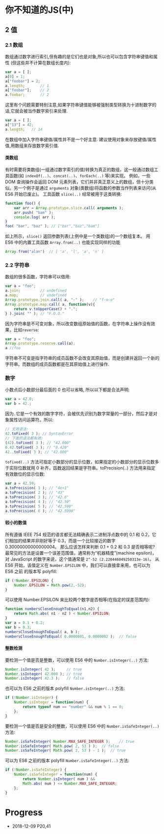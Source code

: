 # 你不知道的JS(中)

## 2 值
### 2.1 数组

数组通过数字进行索引,但有趣的是它们也是对象,所以也可以包含字符串键值和属性 (但这些并不计算在数组长度内):
```javascript
var a = [ ];
a[0] = 1;
a["foobar"] = 2;
a.length;       // 1 
a["foobar"];    // 2 
a.foobar;       // 2
```
这里有个问题需要特别注意,如果字符串键值能够被强制类型转换为十进制数字的话,它就会被当作数字索引来处理. 
```javascript
var a = [ ];
a["13"] = 42;
a.length;   // 14
```
在数组中加入字符串键值/属性并不是一个好主意. 建议使用对象来存放键值/属性值,用数组来存放数字索引值. 

#### 类数组
有时需要将类数组(一组通过数字索引的值)转换为真正的数组，这一般通过数组工具函数(如 `indexOf(..)`、`concat(..)`、`forEach(..)` 等)来实现。
例如，一些 DOM 查询操作会返回 DOM 元素列表，它们并非真正意义上的数组，但十分类似。另一个例子是通过 `arguments` 对象(类数组)将函数的参数当作列表来访问(从 ES6 开始已废止)。
工具函数 `slice(..)` 经常被用于这类转换:
```javascript
function foo() {
    var arr = Array.prototype.slice.call( arguments );
    arr.push( "bam" );
    console.log( arr );
}
foo( "bar", "baz" ); // ["bar","baz","bam"]
```
如上所示，`slice()` 返回参数列表(上例中是一个类数组)的一个数组复本。 用 ES6 中的内置工具函数 `Array.from(..)` 也能实现同样的功能
```javascript
Array.from("alan")  // [ 'a', 'l', 'a', 'n' ]
```

### 2.2 字符串

数组的很多函数，字符串可以借用: 
```javascript
var a = "foo";
a.join;         // undefined
a.map;          // undefined
Array.prototype.join.call( a, "-" );    // "f-o-o"
Array.prototype.map.call( a, function(v){
    return v.toUpperCase() + ".";
} ).join( "" ); // "F.O.O."
```
因为字符串是不可变对象，所以改变数组原始值的函数，在字符串上操作没有效果，比如`reverse`:
```javascript
var a = "foo";
Array.prototype.reserve.call(a);
a //foo
```
字符串不可变是指字符串的成员函数不会改变其原始值，而是创建并返回一个新的字符串。而数组的成员函数都是在其原始值上进行操作. 

### 数字

小数点后小数部分最后面的 0 也可以省略, 所以以下都是合法声明: 
```javascript
var a = 42.0;
var b = 42.;
```
因为`.`它是一个有效的数字字符，会被优先识别为数字常量的一部分，然后才是对象属性访问运算符。所以:
```javascript
// 无效语法:
42.toFixed( 3 ); // SyntaxError
// 下面的语法都有效: 
(42).toFixed( 3 ); // "42.000" 
0.42.toFixed( 3 ); // "0.420" 
42..toFixed( 3 ); // "42.000"
```

`tofixed(..)` 方法可指定小数部分的显示位数，如果指定的小数部分的显示位数多于实际位数就用 0 补齐，函数返回结果是字符串。toPrecision(..) 方法用来指定有效数位的显示位数:
```javascript
var a = 42.59;
a.toPrecision( 1 ); // "4e+1"
a.toPrecision( 2 ); // "43"
a.toPrecision( 3 ); // "42.6"
a.toPrecision( 4 ); // "42.59"
a.toPrecision( 5 ); // "42.590"
a.toPrecision( 6 ); // "42.5900"
```
#### 较小的数值
所有遵循 IEEE 754 规范的语言都无法精确表示二进制浮点数中的 0.1 和 0.2，它们相加的结果并非刚好等于 0.3，而是一个比较接近的数字 0.30000000000000004。
那么应该怎样来判断 0.1 + 0.2 和 0.3 是否相等呢? 最常见的方法是设置一个误差范围值，通常称为“机器精度”(machine epsilon)，对 JavaScript 的数字来说，这个值通常是 `2^-52 (2.220446049250313e-16)`。 从 ES6 开始，该值定义在 `Number.EPSILON` 中，我们可以直接拿来用，也可以为 ES6 之前
的版本写 polyfill:
```javascript
if (!Number.EPSILON) {
    Number.EPSILON = Math.pow(2,-52);
}
```
可以使用 Number.EPSILON 来比较两个数字是否相等(在指定的误差范围内):
```javascript
function numbersCloseEnoughToEqual(n1,n2) {
    return Math.abs( n1 - n2 ) < Number.EPSILON;
}
var a = 0.1 + 0.2;
var b = 0.3;
numbersCloseEnoughToEqual( a, b );
numbersCloseEnoughToEqual( 0.0000001, 0.0000002 );  // false
```

#### 整数检测

要检测一个值是否是整数，可以使用 ES6 中的 `Number.isInteger(..)` 方法:
```javascript
Number.isInteger( 42 );     // true
Number.isInteger( 42.000 ); // true
Number.isInteger( 42.3 );   // false
```
也可以为 ES6 之前的版本 polyfill `Number.isInteger(..)` 方法:
```javascript
if (!Number.isInteger) {
    Number.isInteger = function(num) {
        return typeof num == "number" && num % 1 == 0;
    };
}
```
要检测一个值是否是安全的整数，可以使用 ES6 中的 `Number.isSafeInteger(..)` 方法:
```javascript
Number.isSafeInteger( Number.MAX_SAFE_INTEGER );    // true
Number.isSafeInteger( Math.pow( 2, 53 ) );  // false
Number.isSafeInteger( Math.pow( 2, 53 ) - 1 );  // true
```
可以为 ES6 之前的版本 polyfill `Number.isSafeInteger(..)` 方法:
```javascript
if (!Number.isSafeInteger) {
    Number.isSafeInteger = function(num) {
        return Number.isInteger( num ) &&
        Math.abs( num ) <= Number.MAX_SAFE_INTEGER;
    }; 
}
```

# Progress

* 2018-12-09 P20,41